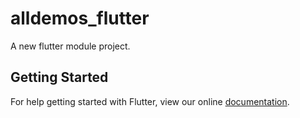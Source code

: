 # alldemos_flutter

A new flutter module project.

## Getting Started

For help getting started with Flutter, view our online
[documentation](https://flutter.dev/).
